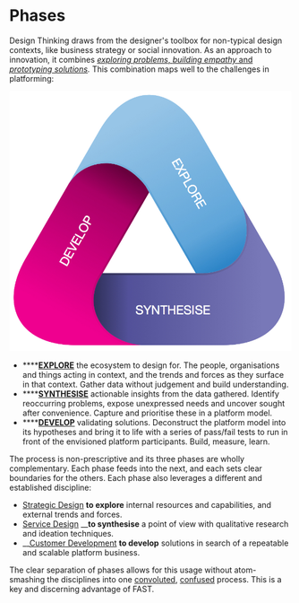 # Phases

Design Thinking draws from the designer's toolbox for non-typical design contexts, like business strategy or social innovation. As an approach to innovation, it combines [_exploring problems_, _building empathy_ and _prototyping solutions_](http://www.jonkolko.com/writingDesignThinking.php)_._ This combination maps well to the challenges in platforming:

![FAST Design Phases](../.gitbook/assets/fast-model-tris-rounded-70.jpg)

* \*\*\*\*[**EXPLORE**](../design-phases/ecosystem-exploration.md) the ecosystem to design for. The people, organisations and things acting in context, and the trends and forces as they surface in that context. Gather data without judgement and build understanding.
* \*\*\*\*[**SYNTHESISE**](../design-phases/platform-synthesis.md) actionable insights from the data gathered. Identify reoccurring problems, expose unexpressed needs and uncover sought after convenience. Capture and prioritise these in a platform model.
* \*\*\*\*[**DEVELOP**](../design-phases/platform-development.md) validating solutions. Deconstruct the platform model into its hypotheses and bring it to life with a series of pass/fail tests to run in front of the envisioned platform participants. Build, measure, learn.

The process is non-prescriptive and its three phases are wholly complementary. Each phase feeds into the next, and each sets clear boundaries for the others. Each phase also leverages a different and established discipline: 

* [Strategic Design](https://en.wikipedia.org/wiki/Strategic_design) **to explore** internal resources and capabilities, and external trends and forces.
* [Service Design](https://en.wikipedia.org/wiki/Service_design) __**to synthesise** a point of view with qualitative research and ideation techniques. 
* \_\_[Customer Development](https://en.wikipedia.org/wiki/Customer_development) **to develop** solutions in search of a repeatable and scalable platform business.

The clear separation of phases allows for this usage without atom-smashing the disciplines into one [convoluted](https://www.researchgate.net/figure/Suggested-model-of-lean-design-thinking-Adaption-and-merging-of-promising-aspects-of_fig2_234066097), [confused](https://cdn-images-1.medium.com/max/1600/1*St0mcTsgm7l_onVGFJUK5Q.png) process. This is a key and discerning advantage of FAST.



